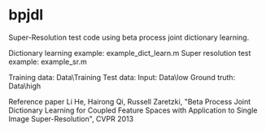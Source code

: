 # bpjdl
Super-Resolution test code using beta process joint dictionary learning.


Dictionary learning example: 	example_dict_learn.m
Super resolution test example:  example_sr.m

Training data: Data\Training
Test data:
	Input: Data\low
	Ground truth: Data\high
	
Reference paper
Li He, Hairong Qi, Russell Zaretzki,  "Beta Process Joint Dictionary Learning for Coupled Feature Spaces with Application to Single Image Super-Resolution", CVPR 2013

